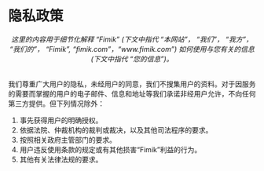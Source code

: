 # 隐私政策

<center><i>这里的内容用于细节化解释 “Fimik” (下文中指代 “本网站”， “我们”， “我方”， “我们的”， “Fimik”, “fimik.com”，“www.fimik.com”) 如何使用与您有关的信息 (下文中指代 “您的信息”)。</i></center>

<br>

我们尊重广大用户的隐私，未经用户的同意，我们不搜集用户的资料。对于因服务的需要而掌握的用户的电子邮件、信息和地址等我们承诺非经用户允许，不向任何第三方提供。但下列情况除外：

1. 事先获得用户的明确授权。
1. 依据法院、仲裁机构的裁判或裁决，以及其他司法程序的要求。
1. 按照相关政府主管部门的要求。
1. 用户违反使用条款的规定或有其他损害“Fimik”利益的行为。
1. 其他有关法律法规的要求。
